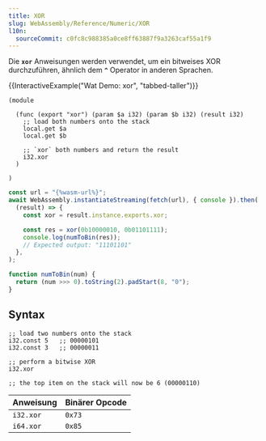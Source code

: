 ```yaml
---
title: XOR
slug: WebAssembly/Reference/Numeric/XOR
l10n:
  sourceCommit: c0fc8c988385a0ce8ff63887f9a3263caf55a1f9
---
```


Die **`xor`** Anweisungen werden verwendet, um ein bitweises XOR durchzuführen, ähnlich dem **`^`** Operator in anderen Sprachen.

{{InteractiveExample("Wat Demo: xor", "tabbed-taller")}}

```wat interactive-example
(module

  (func (export "xor") (param $a i32) (param $b i32) (result i32)
    ;; load both numbers onto the stack
    local.get $a
    local.get $b

    ;; `xor` both numbers and return the result
    i32.xor
  )

)
```

```js interactive-example
const url = "{%wasm-url%}";
await WebAssembly.instantiateStreaming(fetch(url), { console }).then(
  (result) => {
    const xor = result.instance.exports.xor;

    const res = xor(0b10000010, 0b01101111);
    console.log(numToBin(res));
    // Expected output: "11101101"
  },
);

function numToBin(num) {
  return (num >>> 0).toString(2).padStart(8, "0");
}
```

## Syntax

```wat
;; load two numbers onto the stack
i32.const 5   ;; 00000101
i32.const 3   ;; 00000011

;; perform a bitwise XOR
i32.xor

;; the top item on the stack will now be 6 (00000110)
```

| Anweisung | Binärer Opcode |
| --------- | -------------- |
| `i32.xor` | `0x73`         |
| `i64.xor` | `0x85`         |
